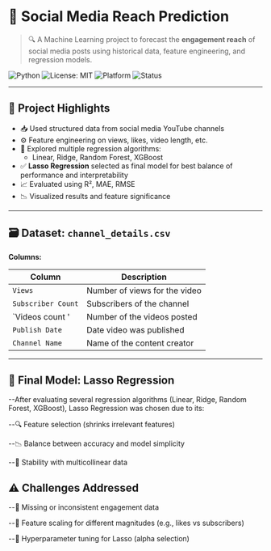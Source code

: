 # 📣 Social Media Reach Prediction

> 🔍 A Machine Learning project to forecast the **engagement reach** of social media posts using historical data, feature engineering, and regression models.

![Python](https://img.shields.io/badge/Python-3.10-blue?logo=python)
![License: MIT](https://img.shields.io/badge/License-MIT-green.svg)
![Platform](https://img.shields.io/badge/Platform-Social%20Media-blueviolet)
![Status](https://img.shields.io/badge/Status-Active-brightgreen)

---

## 🧠 Project Highlights

- 📥 Used structured data from social media YouTube channels
- ⚙️ Feature engineering on views, likes, video length, etc.
- 🧪 Explored multiple regression algorithms:
  - Linear, Ridge, Random Forest, XGBoost
- ✅ **Lasso Regression** selected as final model for best balance of performance and interpretability
- 📈 Evaluated using R², MAE, RMSE
- 📉 Visualized results and feature significance

---

## 🗃️ Dataset: `channel_details.csv`

**Columns:**

| Column            | Description                               |
|-------------------|-------------------------------------------|
| `Views`           | Number of views for the video             |
| `Subscriber Count`| Subscribers of the channel                |
| `Videos count '   | Number of the videos posted               |
| `Publish Date`    | Date video was published                  |
| `Channel Name`    | Name of the content creator               |

---
## 🧠 Final Model: Lasso Regression
--After evaluating several regression algorithms (Linear, Ridge, Random Forest, XGBoost), Lasso Regression was chosen due to its:

--🔍 Feature selection (shrinks irrelevant features)

--📉 Balance between accuracy and model simplicity

--🧠 Stability with multicollinear data

## ⚠️ Challenges Addressed
--🧹 Missing or inconsistent engagement data

--🔄 Feature scaling for different magnitudes (e.g., likes vs subscribers)

--🧪 Hyperparameter tuning for Lasso (alpha selection)
